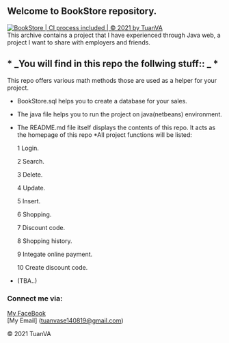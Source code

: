 ## Welcome to BookStore repository.


 [![BookStore | CI process included | © 2021 by TuanVA](https://github.com/TuanVASE140819/test_git/actions/workflows/mathutil-ci-actions.yml/badge.svg)](https://github.com/TuanVASE140819/test_git/actions/workflows/mathutil-ci-actions.yml)  
This archive contains a project that I have experienced through Java web, a project I want to share with employers and friends.


## * _You will find in this repo the follwing stuff:: _ *
 
This repo offers various math methods those are used as a helper for your project.
* BookStore.sql helps you to create a database for your sales.
* The java file helps you to run the project on java(netbeans) environment.
* The README.md file itself displays the contents of this repo. It acts as the homepage of this repo
*All project functions will be listed:

  1 Login.
     
 
  2 Search.

  3 Delete.

  4 Update.

  5 Insert.

  6 Shopping.

  7 Discount code.

  8 Shopping history.

  9 Integate online payment.

  10 Create discount code.


* (TBA..) 

### Connect me via:
[My FaceBook](https://www.facebook.com/profile.php?id=100014190151009)  
[My Email] (tuanvase140819@gmail.com)

© 2021 TuanVA

